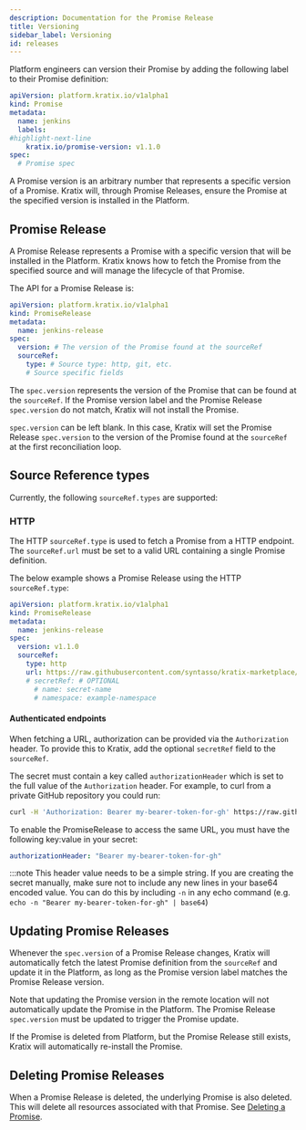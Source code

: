 ```yaml
---
description: Documentation for the Promise Release
title: Versioning
sidebar_label: Versioning
id: releases
---
```


Platform engineers can version their Promise by adding the following label to
their Promise definition:

```yaml
apiVersion: platform.kratix.io/v1alpha1
kind: Promise
metadata:
  name: jenkins
  labels:
#highlight-next-line
    kratix.io/promise-version: v1.1.0
spec:
  # Promise spec
```

A Promise version is an arbitrary number that represents a specific version of a
Promise. Kratix will, through Promise Releases, ensure the Promise at the
specified version is installed in the Platform.

## Promise Release

A Promise Release represents a Promise with a specific version that will be installed in
the Platform. Kratix knows how to fetch the Promise from the specified source and will
manage the lifecycle of that Promise.

The API for a Promise Release is:

```yaml
apiVersion: platform.kratix.io/v1alpha1
kind: PromiseRelease
metadata:
  name: jenkins-release
spec:
  version: # The version of the Promise found at the sourceRef
  sourceRef:
    type: # Source type: http, git, etc.
    # Source specific fields
```

The `spec.version` represents the version of the Promise that can be found at
the `sourceRef`. If the Promise version label and the Promise Release
`spec.version` do not match, Kratix will not install the Promise.

`spec.version` can be left blank. In this case, Kratix will set the Promise
Release `spec.version` to the version of the Promise found at the `sourceRef` at
the first reconciliation loop.

## Source Reference types

Currently, the following `sourceRef.types` are supported:

### HTTP

The HTTP `sourceRef.type` is used to fetch a Promise from a HTTP endpoint. The
`sourceRef.url` must be set to a valid URL containing a single Promise definition.

The below example shows a Promise Release using the HTTP `sourceRef.type`:

```yaml
apiVersion: platform.kratix.io/v1alpha1
kind: PromiseRelease
metadata:
  name: jenkins-release
spec:
  version: v1.1.0
  sourceRef:
    type: http
    url: https://raw.githubusercontent.com/syntasso/kratix-marketplace/main/jenkins/promise.yam
    # secretRef: # OPTIONAL
      # name: secret-name
      # namespace: example-namespace
```

#### Authenticated endpoints

When fetching a URL, authorization can be provided via the `Authorization` header.
To provide this to Kratix, add the optional `secretRef` field to the `sourceRef`.

The secret must contain a key called `authorizationHeader` which is set to the full
value of the `Authorization` header. For example, to curl from a private GitHub
repository you could run:

```bash
curl -H 'Authorization: Bearer my-bearer-token-for-gh' https://raw.githubusercontent.com/secret-org/secret-repo/refs/heads/main/promise.yaml
```

To enable the PromiseRelease to access the same URL, you must have the following
key:value in your secret:

```yaml
authorizationHeader: "Bearer my-bearer-token-for-gh"
```

:::note
This header value needs to be a simple string. If you are creating the secret manually,
make sure not to include any new lines in your base64 encoded value. You can do this
by including `-n` in any echo command (e.g. `echo -n "Bearer my-bearer-token-for-gh" | base64`)

## Updating Promise Releases

Whenever the `spec.version` of a Promise Release changes, Kratix will
automatically fetch the latest Promise definition from the `sourceRef` and
update it in the Platform, as long as the Promise version label matches the
Promise Release version.

Note that updating the Promise version in the remote location will not
automatically update the Promise in the Platform. The Promise Release
`spec.version` must be updated to trigger the Promise update.

If the Promise is deleted from Platform, but the Promise Release still exists, Kratix
will automatically re-install the Promise.

## Deleting Promise Releases

When a Promise Release is deleted, the underlying Promise is also deleted. This will
delete all resources associated with that Promise. See [Deleting a Promise](../promises/delete).
